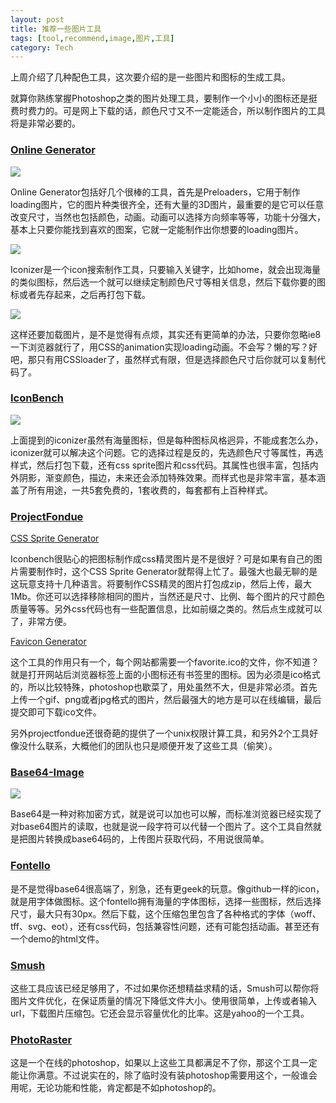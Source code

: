 ```yaml
---
layout: post
title: 推荐一些图片工具
tags: [tool,recommend,image,图片,工具]
category: Tech
---
```


上周介绍了几种配色工具，这次要介绍的是一些图片和图标的生成工具。

就算你熟练掌握Photoshop之类的图片处理工具，要制作一个小小的图标还是挺费时费力的。可是网上下载的话，颜色尺寸又不一定能适合，所以制作图片的工具将是非常必要的。

### [Online Generator](http://onlinegenerator.net/) ###

[![](http://onlinegenerator.net/images/preloaders.png)](http://preloaders.net/)

Online Generator包括好几个很棒的工具，首先是Preloaders，它用于制作loading图片，它的图片种类很齐全，还有大量的3D图片，最重要的是它可以任意改变尺寸，当然也包括颜色，动画。动画可以选择方向频率等等，功能十分强大，基本上只要你能找到喜欢的图案，它就一定能制作出你想要的loading图片。
<!-- more -->
[![](http://onlinegenerator.net/images/iconizer.png)](http://iconizer.net/)

Iconizer是一个icon搜索制作工具，只要输入关键字，比如home，就会出现海量的类似图标，然后选一个就可以继续定制颜色尺寸等相关信息，然后下载你要的图标或者先存起来，之后再打包下载。

[![](http://onlinegenerator.net/images/cssload.png)](http://cssload.net/)

这样还要加载图片，是不是觉得有点烦，其实还有更简单的办法，只要你忽略ie8一下浏览器就行了，用CSS的animation实现loading动画。不会写？懒的写？好吧，那只有用CSSloader了，虽然样式有限，但是选择颜色尺寸后你就可以复制代码了。

### [IconBench](http://iconbench.com/) ###
![](http://iconbench.com/Content/Images/iconbench.png)

上面提到的iconizer虽然有海量图标，但是每种图标风格迥异，不能成套怎么办，iconizer就可以解决这个问题。它的选择过程是反的，先选颜色尺寸等属性，再选样式，然后打包下载，还有css sprite图片和css代码。其属性也很丰富，包括内外阴影，渐变颜色，描边，未来还会添加特殊效果。而样式也是非常丰富，基本涵盖了所有用途，一共5套免费的，1套收费的，每套都有上百种样式。

### [ProjectFondue](http://blog.projectfondue.com/) ###
[CSS Sprite Generator](http://spritegen.website-performance.org/)

Iconbench很贴心的把图标制作成css精灵图片是不是很好？可是如果有自己的图片需要制作时，这个CSS Sprite Generator就帮得上忙了。最强大也最无聊的是这玩意支持十几种语言。将要制作CSS精灵的图片打包成zip，然后上传，最大1Mb。你还可以选择移除相同的图片，当然还是尺寸、比例、每个图片的尺寸颜色质量等等。另外css代码也有一些配置信息，比如前缀之类的。然后点生成就可以了，非常方便。

[Favicon Generator](http://favicon-generator.org/)

这个工具的作用只有一个，每个网站都需要一个favorite.ico的文件，你不知道？就是打开网站后浏览器标签上面的小图标还有书签里的图标。因为必须是ico格式的，所以比较特殊，photoshop也歇菜了，用处虽然不大，但是非常必须。首先上传一个gif、png或者jpg格式的图片，然后最强大的地方是可以在线编辑，最后提交即可下载ico文件。

另外projectfondue还很奇葩的提供了一个unix权限计算工具，和另外2个工具好像没什么联系，大概他们的团队也只是顺便开发了这些工具（偷笑）。

### [Base64-Image](http://www.base64-image.de/) ###
![](http://www.base64-image.de/img/layout/logo.png)

Base64是一种对称加密方式，就是说可以加也可以解，而标准浏览器已经实现了对base64图片的读取，也就是说一段字符可以代替一个图片了。这个工具自然就是把图片转换成base64码的，上传图片获取代码，不用说很简单。

### [Fontello](http://fontello.com/) ###

是不是觉得base64很高端了，别急，还有更geek的玩意。像github一样的icon，就是用字体做图标。这个fontello拥有海量的字体图标，选择一些图标，然后选择尺寸，最大只有30px。然后下载，这个压缩包里包含了各种格式的字体（woff、tff、svg、eot），还有css代码，包括兼容性问题，还有可能包括动画。甚至还有一个demo的html文件。

### [Smush](http://www.smushit.com/) ###

这些工具应该已经足够用了，不过如果你还想精益求精的话，Smush可以帮你将图片文件优化，在保证质量的情况下降低文件大小。使用很简单，上传或者输入url，下载图片压缩包。它还会显示容量优化的比率。这是yahoo的一个工具。

### [PhotoRaster](http://photoraster.com/) ###

这是一个在线的photoshop，如果以上这些工具都满足不了你，那这个工具一定能让你满意。不过说实在的，除了临时没有装photoshop需要用这个，一般谁会用呢，无论功能和性能，肯定都是不如photoshop的。

